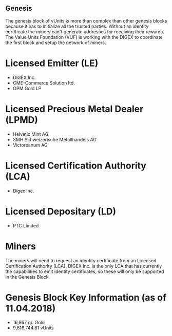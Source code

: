 ## Genesis

The genesis block of vUnits is more than complex than other genesis blocks because it has to initialize all the trusted parties. Without an identity certificate the miners can't generate addresses for receiving their rewards. The Value Units Foundation (VUF) is working with the DIGEX to coordinate the first block and setup the network of miners.

# Licensed Emitter (LE)

- DIGEX Inc.
- CME-Commerce Solution ltd.
- OPM Gold LP

# Licensed Precious Metal Dealer (LPMD)

- Helvetic Mint AG
- SMH Schweizerische Metallhandels AG
- Victoreanum AG

# Licensed Certification Authority (LCA)

- Digex Inc.

# Licensed Depositary (LD)

- PTC Limited

# Miners

The miners will need to request an identity certificate from an Licensed Certification Authority (LCA). DIGEX Inc. is the only LCA that has currently the capabilities to emit identity certificates, so these will only be supported in the Genesis Block.

# Genesis Block Key Information (as of 11.04.2018)

- 16,867 gr. Gold
- 9,616,744.61 vUnits
